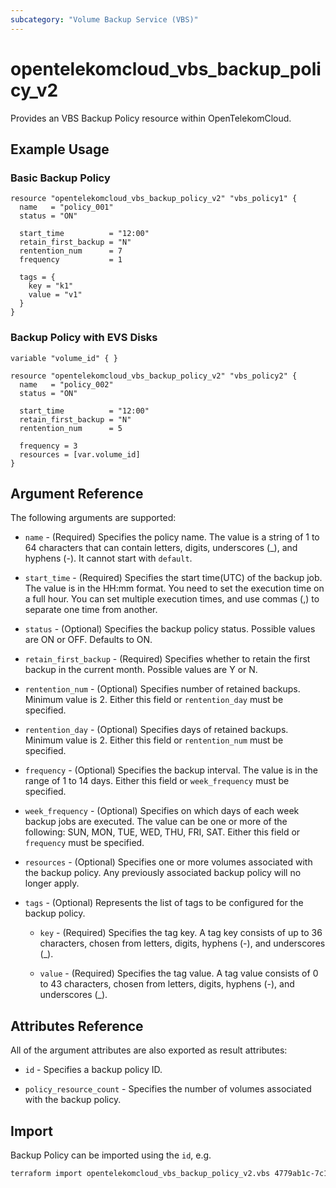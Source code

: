 ```yaml
---
subcategory: "Volume Backup Service (VBS)"
---
```


# opentelekomcloud_vbs_backup_policy_v2

Provides an VBS Backup Policy resource within OpenTelekomCloud.

## Example Usage

### Basic Backup Policy

```hcl
resource "opentelekomcloud_vbs_backup_policy_v2" "vbs_policy1" {
  name   = "policy_001"
  status = "ON"

  start_time          = "12:00"
  retain_first_backup = "N"
  rentention_num      = 7
  frequency           = 1
  
  tags = {
    key = "k1"
    value = "v1"
  }
}
```

### Backup Policy with EVS Disks

```hcl
variable "volume_id" { }

resource "opentelekomcloud_vbs_backup_policy_v2" "vbs_policy2" {
  name   = "policy_002"
  status = "ON"

  start_time          = "12:00"
  retain_first_backup = "N"
  rentention_num      = 5

  frequency = 3
  resources = [var.volume_id]
}
```

## Argument Reference

The following arguments are supported:

* `name` - (Required) Specifies the policy name. The value is a string of 1 to 64 characters that
  can contain letters, digits, underscores (_), and hyphens (-). It cannot start with `default`.

* `start_time` - (Required) Specifies the start time(UTC) of the backup job. The value is in the
  HH:mm format. You need to set the execution time on a full hour. You can set multiple execution
  times, and use commas (,) to separate one time from another.

* `status` - (Optional) Specifies the backup policy status. Possible values are ON or OFF. Defaults to ON.

* `retain_first_backup` - (Required) Specifies whether to retain the first backup in the current month.
  Possible values are Y or N.

* `rentention_num` - (Optional) Specifies number of retained backups. Minimum value is 2.
  Either this field or `rentention_day` must be specified.

* `rentention_day` - (Optional) Specifies days of retained backups. Minimum value is 2.
  Either this field or `rentention_num` must be specified.

* `frequency` - (Optional) Specifies the backup interval. The value is in the range of 1 to 14 days.
  Either this field or `week_frequency` must be specified.

* `week_frequency` - (Optional) Specifies on which days of each week backup jobs are executed.
  The value can be one or more of the following: SUN, MON, TUE, WED, THU, FRI, SAT.
  Either this field or `frequency` must be specified.

* `resources` - (Optional) Specifies one or more volumes associated with the backup policy.
  Any previously associated backup policy will no longer apply.

* `tags` - (Optional) Represents the list of tags to be configured for the backup policy.

  * `key` - (Required) Specifies the tag key. A tag key consists of up to 36 characters, chosen from letters, digits, hyphens (-), and underscores (_).

  * `value` - (Required) Specifies the tag value. A tag value consists of 0 to 43 characters, chosen from letters, digits, hyphens (-), and underscores (_).


## Attributes Reference

All of the argument attributes are also exported as result attributes:

* `id` - Specifies a backup policy ID.
 
* `policy_resource_count` - Specifies the number of volumes associated with the backup policy.

## Import

Backup Policy can be imported using the `id`, e.g.

```sh
terraform import opentelekomcloud_vbs_backup_policy_v2.vbs 4779ab1c-7c1a-44b1-a02e-93dfc361b32d
```
